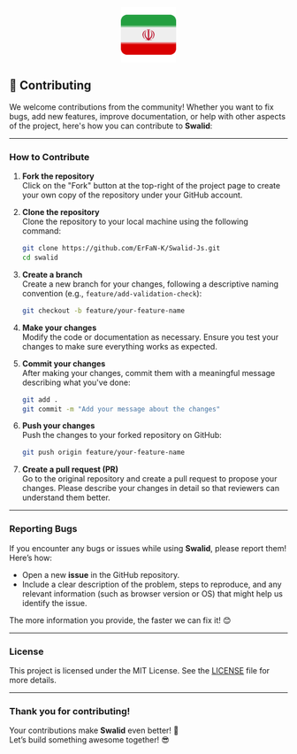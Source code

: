 <p align="center">
    <img src="./examples/image/Iran🦁.png" align="center" width="100">
</p>

## **🤝 Contributing**

We welcome contributions from the community! Whether you want to fix bugs, add new features, improve documentation, or help with other aspects of the project, here's how you can contribute to **Swalid**:

---

### **How to Contribute**

1. **Fork the repository**  
   Click on the "Fork" button at the top-right of the project page to create your own copy of the repository under your GitHub account.

2. **Clone the repository**  
   Clone the repository to your local machine using the following command:

   ```bash
   git clone https://github.com/ErFaN-K/Swalid-Js.git
   cd swalid
   ```

3. **Create a branch**  
   Create a new branch for your changes, following a descriptive naming convention (e.g., `feature/add-validation-check`):

   ```bash
   git checkout -b feature/your-feature-name
   ```

4. **Make your changes**  
   Modify the code or documentation as necessary. Ensure you test your changes to make sure everything works as expected.

5. **Commit your changes**  
   After making your changes, commit them with a meaningful message describing what you've done:

   ```bash
   git add .
   git commit -m "Add your message about the changes"
   ```

6. **Push your changes**  
   Push the changes to your forked repository on GitHub:

   ```bash
   git push origin feature/your-feature-name
   ```

7. **Create a pull request (PR)**  
   Go to the original repository and create a pull request to propose your changes. Please describe your changes in detail so that reviewers can understand them better.

---

### **Reporting Bugs**

If you encounter any bugs or issues while using **Swalid**, please report them! Here’s how:

- Open a new **issue** in the GitHub repository.
- Include a clear description of the problem, steps to reproduce, and any relevant information (such as browser version or OS) that might help us identify the issue.

The more information you provide, the faster we can fix it! 😊

---

### **License**

This project is licensed under the MIT License. See the [LICENSE](../LICENSE) file for more details.

---

### **Thank you for contributing!**

Your contributions make **Swalid** even better! 🚀  
Let’s build something awesome together! 😎
